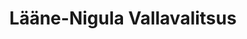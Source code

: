 ---
title: Lääne-Nigula Vallavalitsus
maintainer_name: Heli Randes
maintainer_email: heli.randes@laanenigula.ee
description: ''
---